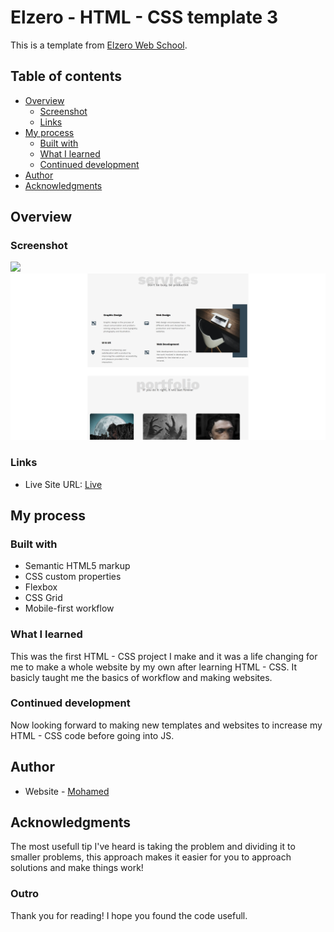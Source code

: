 # Elzero - HTML - CSS template 3

This is a template from [Elzero Web School](https://elzero.org/).

## Table of contents

- [Overview](#overview)
  - [Screenshot](#screenshot)
  - [Links](#links)
- [My process](#my-process)
  - [Built with](#built-with)
  - [What I learned](#what-i-learned)
  - [Continued development](#continued-development)
- [Author](#author)
- [Acknowledgments](#acknowledgments)

## Overview

### Screenshot

![](./screenshots/screenshot-1.png)
![](./screenshots/screenshot-2.png)

### Links

- Live Site URL: [Live](https://template1-by-mido.netlify.app)

## My process

### Built with

- Semantic HTML5 markup
- CSS custom properties
- Flexbox
- CSS Grid
- Mobile-first workflow

### What I learned

This was the first HTML - CSS project I make and it was a life changing for me to make a whole website by my own after learning HTML - CSS.
It basicly taught me the basics of workflow and making websites.

### Continued development

Now looking forward to making new templates and websites to increase my HTML - CSS code before going into JS.

## Author

- Website - [Mohamed](https://www.mohamed-dev.netlify.app)

## Acknowledgments

The most usefull tip I've heard is taking the problem and dividing it to smaller problems, this approach makes it easier for you to approach solutions and make things work!

### Outro

Thank you for reading! I hope you found the code usefull.
